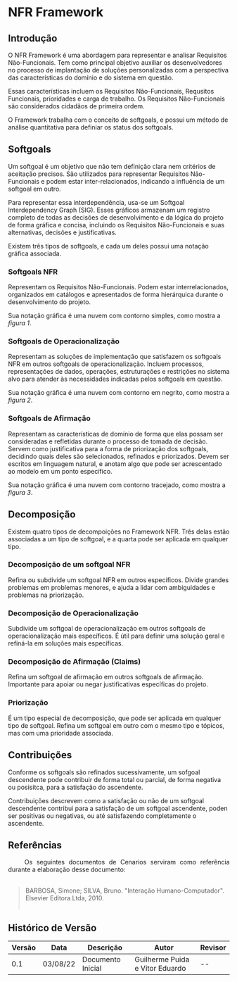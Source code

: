 # NFR Framework

## Introdução

O NFR Framework é uma abordagem para representar e analisar Requisitos
Não-Funcionais.
Tem como principal objetivo auxiliar os desenvolvedores no processo
de implantação de soluções personalizadas com a perspectiva das características
do domínio e do sistema em questão.

Essas características incluem os Requisitos Não-Funcionais, Requsitos Funcionais,
prioridades e carga de trabalho. Os Requisitos Não-Funcionais são considerados
cidadãos de primeira ordem.

O Framework trabalha com o conceito de softgoals, e possui um método de análise
quantitativa para definiar os status dos softgoals.

## Softgoals

Um softgoal é um objetivo que não tem definição clara nem critérios de aceitação precisos.
São utilizados para representar Requisitos Não-Funcionais e podem estar inter-relacionados,
indicando a influência de um softgoal em outro.

Para representar essa interdependência, usa-se um Softgoal Interdependency Graph (SIG).
Esses gráficos armazenam um registro completo de todas as decisões de desenvolvimento
e da lógica do projeto de forma gráfica e concisa, incluindo os Requisitos Não-Funcionais e suas
alternativas, decisões e justificativas.

Existem três tipos de softgoals, e cada um deles possui uma notação gráfica associada.

### Softgoals NFR

Representam os Requisitos Não-Funcionais.
Podem estar interrelacionados, organizados em catálogos e apresentados
de forma hierárquica durante o desenvolvimento do projeto.

Sua notação gráfica é uma nuvem com contorno simples, como mostra a _figura 1_.

### Softgoals de Operacionalização

Representam as soluções de implementação que satisfazem os softgoals NFR
em outros softgoals de operacionalização.
Incluem processos, representações de dados, operações, estruturações
e restrições no sistema alvo para atender às necessidades indicadas pelos softgoals em questão.

Sua notação gráfica é uma nuvem com contorno em negrito, como mostra a _figura 2_.

### Softgoals de Afirmação

Representam as características de domínio de forma que elas possam ser
consideradas e refletidas durante o processo de tomada de decisão.
Servem como justificativa para a forma de priorização dos softgoals,
decidindo quais deles são selecionados, refinados e priorizados.
Devem ser escritos em linguagem natural, e anotam algo que pode ser
acrescentado ao modelo em um ponto específico.

Sua notação gráfica é uma nuvem com contorno tracejado, como mostra a _figura 3_.

## Decomposição

Existem quatro tipos de decompoições no Framework NFR.
Três delas estão associadas a um tipo de softgoal, e a quarta
pode ser aplicada em qualquer tipo.

### Decomposição de um softgoal NFR

Refina ou subdivide um softgoal NFR em outros específicos.
Divide grandes problemas em problemas menores, e ajuda a lidar com ambiguidades
e problemas na priorização.

### Decomposição de Operacionalização

Subdivide um softgoal de operacionalização em outros softgoals de
operacionalização mais específicos.
É útil para definir uma solução geral e refiná-la em soluções mais específicas.

### Decomposição de Afirmação (Claims)

Refina um softgoal de afirmação em outros softgoals de afirmação.
Importante para apoiar ou negar justificativas específicas do projeto.

### Priorização

É um tipo especial de decomposição, que pode ser aplicada em qualquer tipo de softgoal.
Refina um softgoal em outro com o mesmo tipo e tópicos, mas com uma prioridade associada.

## Contribuições

Conforme os softgoals são refinados sucessivamente, um sofgoal descendente
pode contribuir de forma total ou parcial, de forma negativa ou posisitca,
para a satisfação do ascendente.

Contribuições descrevem como a satisfação ou não de um softgoal descendente
contribui para a satisfação de um softgoal ascendente, poden ser positivas ou negativas,
ou até satisfazendo completamente o ascendente.

## Referências
<div align="justify">&emsp;&emsp; Os seguintes documentos de Cenarios serviram como referência durante a elaboração desse documento:
</div><br>

> BARBOSA, Simone; SILVA, Bruno. "Interação Humano-Computador". Elsevier Editora Ltda, 2010.<br><br>

## Histórico de Versão

| Versão | Data | Descrição | Autor | Revisor |
|--------|------|-------|-----------| ------- |
| 0.1 | 03/08/22 | Documento Inicial | Guilherme Puida e Vitor Eduardo | --




